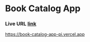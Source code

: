 # Book Catalog App
### Live URL [link](https://book-catalog-app-pi.vercel.app)
https://book-catalog-app-pi.vercel.app


